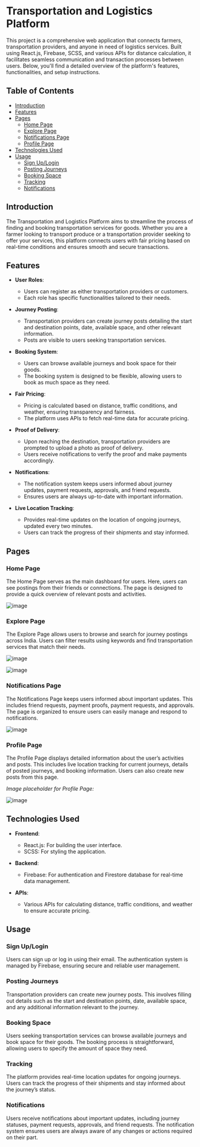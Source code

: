 # Transportation and Logistics Platform

This project is a comprehensive web application that connects farmers, transportation providers, and anyone in need of logistics services. Built using React.js, Firebase, SCSS, and various APIs for distance calculation, it facilitates seamless communication and transaction processes between users. Below, you'll find a detailed overview of the platform's features, functionalities, and setup instructions.

## Table of Contents
- [Introduction](#introduction)
- [Features](#features)
- [Pages](#pages)
  - [Home Page](#home-page)
  - [Explore Page](#explore-page)
  - [Notifications Page](#notifications-page)
  - [Profile Page](#profile-page)
- [Technologies Used](#technologies-used)
- [Usage](#usage)
  - [Sign Up/Login](#sign-up-login)
  - [Posting Journeys](#posting-journeys)
  - [Booking Space](#booking-space)
  - [Tracking](#tracking)
  - [Notifications](#notifications)

## Introduction

The Transportation and Logistics Platform aims to streamline the process of finding and booking transportation services for goods. Whether you are a farmer looking to transport produce or a transportation provider seeking to offer your services, this platform connects users with fair pricing based on real-time conditions and ensures smooth and secure transactions.

## Features

- **User Roles**: 
  - Users can register as either transportation providers or customers.
  - Each role has specific functionalities tailored to their needs.

- **Journey Posting**:
  - Transportation providers can create journey posts detailing the start and destination points, date, available space, and other relevant information.
  - Posts are visible to users seeking transportation services.

- **Booking System**:
  - Users can browse available journeys and book space for their goods.
  - The booking system is designed to be flexible, allowing users to book as much space as they need.

- **Fair Pricing**:
  - Pricing is calculated based on distance, traffic conditions, and weather, ensuring transparency and fairness.
  - The platform uses APIs to fetch real-time data for accurate pricing.

- **Proof of Delivery**:
  - Upon reaching the destination, transportation providers are prompted to upload a photo as proof of delivery.
  - Users receive notifications to verify the proof and make payments accordingly.

- **Notifications**:
  - The notification system keeps users informed about journey updates, payment requests, approvals, and friend requests.
  - Ensures users are always up-to-date with important information.

- **Live Location Tracking**:
  - Provides real-time updates on the location of ongoing journeys, updated every two minutes.
  - Users can track the progress of their shipments and stay informed.

## Pages

### Home Page

The Home Page serves as the main dashboard for users. Here, users can see postings from their friends or connections. The page is designed to provide a quick overview of relevant posts and activities.

![image](https://github.com/user-attachments/assets/39da0f76-1cd7-4aa3-99e5-4d11cead129d)


### Explore Page

The Explore Page allows users to browse and search for journey postings across India. Users can filter results using keywords and find transportation services that match their needs.

![image](https://github.com/user-attachments/assets/2207ef3b-a33d-48bb-8bd9-a8eed610f033)

![image](https://github.com/user-attachments/assets/57ea0aec-0560-49e3-800e-54dd0f7d2d44)


### Notifications Page

The Notifications Page keeps users informed about important updates. This includes friend requests, payment proofs, payment requests, and approvals. The page is organized to ensure users can easily manage and respond to notifications.

![image](https://github.com/user-attachments/assets/9c0b2526-608e-4bab-823a-3e0fac6553e7)


### Profile Page

The Profile Page displays detailed information about the user’s activities and posts. This includes live location tracking for current journeys, details of posted journeys, and booking information. Users can also create new posts from this page.

_Image placeholder for Profile Page:_

![image](https://github.com/user-attachments/assets/1645e365-7c29-4619-b10a-2512cc10bb88)

## Technologies Used

- **Frontend**: 
  - React.js: For building the user interface.
  - SCSS: For styling the application.

- **Backend**:
  - Firebase: For authentication and Firestore database for real-time data management.

- **APIs**:
  - Various APIs for calculating distance, traffic conditions, and weather to ensure accurate pricing.

## Usage

### Sign Up/Login

Users can sign up or log in using their email. The authentication system is managed by Firebase, ensuring secure and reliable user management.

### Posting Journeys

Transportation providers can create new journey posts. This involves filling out details such as the start and destination points, date, available space, and any additional information relevant to the journey.

### Booking Space

Users seeking transportation services can browse available journeys and book space for their goods. The booking process is straightforward, allowing users to specify the amount of space they need.

### Tracking

The platform provides real-time location updates for ongoing journeys. Users can track the progress of their shipments and stay informed about the journey’s status.

### Notifications

Users receive notifications about important updates, including journey statuses, payment requests, approvals, and friend requests. The notification system ensures users are always aware of any changes or actions required on their part.
